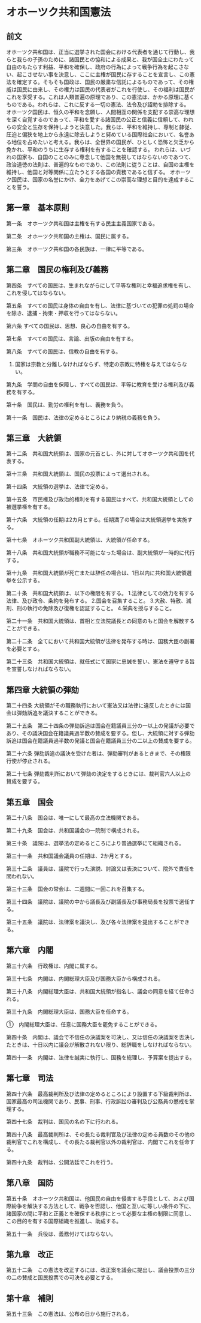 # オホーツク共和国憲法

## 前文

オホーツク共和国は、正当に選挙された国会における代表者を通じて行動し、我らと我らの子孫のために、諸国民との協和による成果と、我が国全土にわたって自由のもたらす利益、平和を確保し、政府の行為によって戦争行為を起こさない、起こさせない事を決意し、ここに主権が国民に存することを宣言し、この憲法を確定する。そもそも国政は、国民の厳粛な信託によるものであって、その権威は国民に由来し、その権力は国民の代表者がこれを行使し、その福利は国民がこれを享受する。これは人類普遍の原理であり、この憲法は、かかる原理に基くものである。われらは、これに反する一切の憲法、法令及び詔勅を排除する。
オホーツク国民は、恒久の平和を念願し、人間相互の関係を支配する崇高な理想を深く自覚するのであって、平和を愛する諸国民の公正と信義に信頼して、われらの安全と生存を保持しようと決意した。我らは、平和を維持し、専制と隷従、圧迫と偏狭を地上から永遠に除去しようと努めている国際社会において、名誉ある地位を占めたいと考える。我らは、全世界の国民が、ひとしく恐怖と欠乏から免かれ、平和のうちに生存する権利を有することを確認する。
われらは、いづれの国家も、自国のことのみに専念して他国を無視してはならないのであつて、政治道徳の法則は、普遍的なものであり、この法則に従うことは、自国の主権を維持し、他国と対等関係に立たうとする各国の責務であると信ずる。
オホーツク国民は、国家の名誉にかけ、全力をあげてこの崇高な理想と目的を達成することを誓う。

## 第一章　基本原則
第一条　オホーツク共和国は主権を有する民主主義国家である。

第二条　オホーツク共和国の主権は、国民に属する。

第三条　オホーツク共和国の各民族は、一律に平等である。

## 第二章　国民の権利及び義務

第四条　すべての国民は、生まれながらにして平等な権利と幸福追求権を有し、これを侵してはならない。

第五条　すべての国民は身体の自由を有し、法律に基づいての犯罪の処罰の場合を除き、逮捕・拘束・押収を行ってはならない。

第六条 すべての国民は、思想、良心の自由を有する。

第七条　すべての国民は、言論、出版の自由を有する。

第八条　すべての国民は、信教の自由を有する。

1. 国家は宗教と分離しなければならず、特定の宗教に特権を与えてはならない。

第九条　学問の自由を保障し、すべての国民は、平等に教育を受ける権利及び義務を有する。

第十条　国民は、勤労の権利を有し、義務を負う。

第十一条　国民は、法律の定めるところにより納税の義務を負う。

## 第三章　大統領
第十二条　共和国大統領は、国家の元首とし、外に対してオホーツク共和国を代表する。

第十三条　共和国大統領は、国民の投票によって選出される。

第十四条　大統領の選挙は、法律で定める。

第十五条　市民権及び政治的権利を有する国民はすべて、共和国大統領としての被選挙権を有する。

第十六条　大統領の任期は2カ月とする。任期満了の場合は大統領選挙を実施する。

第十七条　オホーツク共和国副大統領は、大統領が任命する。

第十八条　共和国大統領が職務不可能になった場合は、副大統領が一時的に代行する。

第十九条　共和国大統領が死亡または辞任の場合は、1日以内に共和国大統領選挙を公示する。

第二十条　共和国大統領は、以下の権限を有する。
1.法律としての効力を有する法律、及び政令、条約を発布する。
2.国会を召集すること。
3.大赦、特赦、減刑、刑の執行の免除及び復権を認証すること。
4.栄典を授与すること。

第二十一条　共和国大統領は、首相と立法院議長との同意のもと国会を解散することができる。

第二十二条　全てにおいて共和国大統領が法律を発布する時は、国務大臣の副署を必要とする。

第二十三条　共和国大統領は、就任式にて国家に忠誠を誓い、憲法を遵守する旨を宣誓しなければならない。

## 第四章 大統領の弾劾
第二十四条 大統領がその職務執行において憲法又は法律に違反したときには国会は弾劾訴追を議決することができる。

第二十五条　第二十四条の弾劾訴追は国会在籍議員三分の一以上の発議が必要であり、その議決国会在籍議員過半数の賛成を要する。但し、大統領に対する弾劾訴追は国会在籍議員過半数の発議と国会在籍議員三分の二以上の賛成を要する。

第二十六条 弾劾訴追の議決を受けた者は、弾劾審判があるときまで、その権限行使が停止される。

第二十七条 弾劾裁判所において弾劾の決定をするときには、裁判官六人以上の賛成を要する。

## 第五章　国会

第二十八条　国会は、唯一にして最高の立法機関である。

第二十九条　国会は、共和国議会の一院制で構成される。

第三十条　議院は、選挙法の定めるところにより普通選挙にて組織される。

第三十一条　共和国議会議員の任期は、2か月とする。

第三十二条　議員は、議院で行った演説、討論又は表決について、院外で責任を問われない。

第三十三条　国会の常会は、二週間に一回これを召集する。

第三十四条　議院は、議院の中から議長及び副議長及び事務局長を投票で選任する。

第三十五条　議院は、法律案を議決し、及び各々法律案を提出することができる。

## 第六章　内閣

第三十六条　行政権は、内閣に属する。

第三十七条　内閣は、内閣総理大臣及び国務大臣から構成される。

第三十八条　内閣総理大臣は、共和国大統領が指名し、議会の同意を経て任命される。

第三十九条　内閣総理大臣は、国務大臣を任命する。

①　内閣総理大臣は、任意に国務大臣を罷免することができる。

第四十条　内閣は、議会で不信任の決議案を可決し、又は信任の決議案を否決したときは、十日以内に議会が解散されない限り、総辞職をしなければならない。

第四十一条　内閣は、法律を誠実に執行し、国務を総理し、予算案を提出する。

## 第七章　司法

第四十六条　最高裁判所及び法律の定めるところにより設置する下級裁判所は、国家最高の司法機関であり、民事、刑事、行政訴訟の審判及び公務員の懲戒を掌理する。

第四十七条　裁判は、国民の名の下に行われる。

第四十八条　最高裁判所は、その長たる裁判官及び法律の定める員数のその他の裁判官でこれを構成し、その長たる裁判官以外の裁判官は、内閣でこれを任命する。

第四十九条　裁判は、公開法廷でこれを行う。

## 第八章　国防

第五十条　オホーツク共和国は、他国民の自由を侵害する手段として、および国際紛争を解決する方法として、戦争を否認し、他国と互いに等しい条件の下に、諸国家の間に平和と正義とを確保する秩序にとって必要な主権の制限に同意し、この目的を有する国際組織を推進し、助成する。

第五十一条　兵役は、義務付けてはならない。

## 第九章　改正

第五十二条　この憲法を改正するには、改正案を議会に提出し、議会投票の三分の二の賛成と国民投票での可決を必要とする。

## 第十章　補則

第五十三条　この憲法は、公布の日から施行される。
